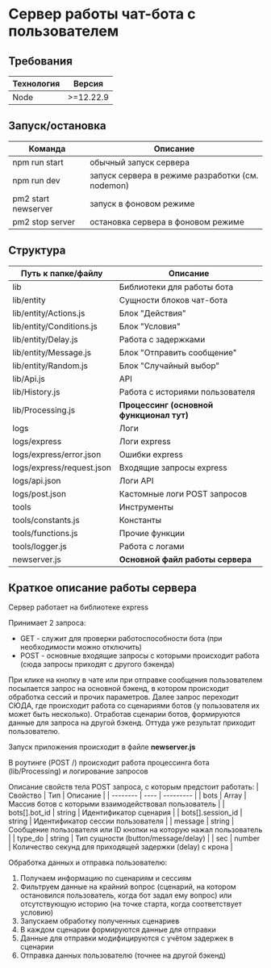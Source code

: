 # Сервер работы чат-бота с пользователем

## Требования
| Технология | Версия |
| ---------- | ------ |
| Node | >=12.22.9 |

## Запуск/остановка
| Команда | Описание |
| ---------- | ------ |
| npm run start | обычный запуск сервера |
| npm run dev | запуск сервера в режиме разработки (см. nodemon) |
| pm2 start newserver | запуск в фоновом режиме |
| pm2 stop server | остановка сервера в фоновом режиме |

## Структура
| Путь к папке/файлу | Описание |
| -------- | ------------ |
| lib | Библиотеки для работы бота |
| lib/entity | Сущности блоков чат-бота |
| lib/entity/Actions.js | Блок "Действия" |
| lib/entity/Conditions.js | Блок "Условия" |
| lib/entity/Delay.js | Работа с задержками |
| lib/entity/Message.js | Блок "Отправить сообщение" |
| lib/entity/Random.js | Блок "Случайный выбор" |
| lib/Api.js | API |
| lib/History.js | Работа с историями пользователя |
| lib/Processing.js | **Процессинг (основной функционал тут)** |
| logs | Логи |
| logs/express | Логи express |
| logs/express/error.json | Ошибки express |
| logs/express/request.json | Входящие запросы express |
| logs/api.json | Логи API |
| logs/post.json | Кастомные логи POST запросов |
| tools | Инструменты |
| tools/constants.js | Константы |
| tools/functions.js | Прочие функции |
| tools/logger.js | Работа с логами |
| newserver.js | **Основной файл работы сервера** |

## Краткое описание работы сервера
Сервер работает на библиотеке express

Принимает 2 запроса:
* GET - служит для проверки работоспособности бота (при необходимости можно отключить)
* POST - основные входящие запросы с которыми происходит работа (сюда запросы приходят с другого бэкенда)

При клике на кнопку в чате или при отправке сообщения пользователем посылается запрос на основной бэкенд, в котором происходит обработка сессий и прочих параметров. Далее запрос переходит СЮДА, где происходит работа со сценариями ботов (у пользователя их может быть несколько). Отработав сценарии ботов, формируются данные для запроса на другой бэкенд. Оттуда уже результат приходит пользователю.

Запуск приложения происходит в файле **newserver.js**

В роутинге (POST /) происходит работа процессинга бота (lib/Processing) и логирование запросов

Описание свойств тела POST запроса, с которым предстоит работать:
| Свойство | Тип |  Описание |
| -------- | ---- |  --------- |
| bots | Array | Массив ботов с которыми взаимодействовал пользователь |
| bots[].bot_id | string | Идентификатор сценария |
| bots[].session_id | string | Идентификатор сессии пользователя |
| message | string | Сообщение пользователя или ID кнопки на которую нажал пользователь |
| type_do | string | Тип сущности (button/message/delay) |
| sec | number | Количество секунд для приходящей задержки (delay) с крона |

Обработка данных и отправка пользователю:
1. Получаем информацию по сценариям и сессиям
2. Фильтруем данные на крайний вопрос (сценарий, на котором остановился пользователь, когда бот задал ему вопрос) или отсутствующую историю (на точке старта, когда соответствует условию)
3. Запускаем обработку полученных сценариев
4. В каждом сценарии формируются данные для отправки
5. Данные для отправки модифицируются с учётом задержек в сценарии
6. Отправка данных пользователю (точнее на другой бэкенд)